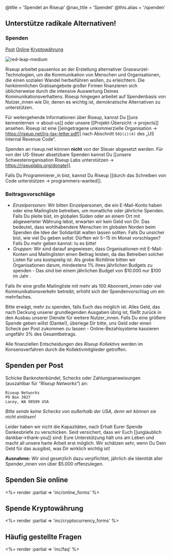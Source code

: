 @title = 'Spendet an Riseup'
@nav_title = 'Spendet'
@this.alias = '/spenden'

## Unterstütze radikale Alternativen!

### Spenden

<a class="btn btn-default" href="#spenden-per-post">Post</a> <a class="btn btn-default" href="#spenden-sie-online">Online</a> <a class="btn btn-default" href="#spende-kryptow%C3%A4hrung">Kryptowährung</a>

<p class="pull-right"><img class="image-right" src="img/red-leap-medium.jpg" alt="red-leap-medium"></p>

Riseup arbeitet pausenlos an der Erstellung alternativer Graswurzel-Technologien, um die Kommunikation von Menschen und Organisationen, die einen sozialen Wandel herbeiführen wollen, zu erleichtern. Die herkömmlichen Gratisangebote großer Firmen finanzieren sich üblicherweise durch die intensive Auswertung Deines Kommunikationsverhaltens. Riseup hingegen  arbeitet auf Spendenbasis von Nutzer_innen wie Dir, denen es wichtig ist, demokratische Alternativen zu unterstützen.

Für weitergehende Informationen über Riseup, kannst Du [[uns kennenlernen -> about-us]] oder unsere [[Projekt-Übersicht -> projects]] ansehen. Riseup ist eine [[eingetragene unkommerzielle Organisation -> https://riseup.net/irs-tax-letter.pdf]] nach Abschnitt `501(c)(4)` des „US Internal Revenue Code“.

Spenden an riseup.net können **nicht** von der Steuer abgesetzt werden. Für von der US-Steuer absetzbare Spenden kannst Du [[unsere Schwesterorganisation Riseup Labs unterstützen -> https://riseuplabs.org/donate]].

Falls Du Programmierer_in bist, kannst Du Riseup [[durch das Schreiben von Code unterstützen -> programmers-wanted]].

### Beitragsvorschläge

* *Einzelpersonen:* Wir bitten Einzelpersonen, die ein E-Mail-Konto haben oder eine Mailingliste betreiben, um monatliche oder jährliche Spenden. Falls Du pleite bist, im globalen Süden oder an einem Ort mit abgewerteter Währung lebst, erwarten wir kein Geld von Dir. Das bedeutet, dass wohlhabendere Menschen im globalen Norden beim Spenden die Idee der Solidarität walten lassen sollten. Falls Du unsicher bist, wie viel Du geben sollst: Dürften wir $5-$15 im Monat vorschlagen? Falls Du mehr geben kannst: tu es bitte!
* *Gruppen:* Wir sind darauf angewiesen, dass Organisationen mit E-Mail-Konten und Mailinglisten einen Beitrag leisten, da das Betreiben solcher Listen für uns kostspielig ist. Als grobe Richtlinie bitten wir Organisationen darum, mindestens 1% ihres jährlichen Budgets zu spenden - Das sind bei einem jährlichen Budget von $10.000 nur $100 im Jahr .

Falls Ihr eine große Mailingliste mit mehr als 100 Abonnent_innen oder viel Kommunikationsverkehr betreibt, erhöht sich der Spendenvorschlag um ein mehrfaches.

Bitte erwägt, mehr zu spenden, falls Euch das möglich ist. Alles Geld, das nach Deckung unserer grundlegenden Ausgaben übrig ist, fließt zurück in den Ausbau unserer Dienste für weitere Nutzer_innen. Falls Du eine größere Spende geben willst (Danke!), überlege Dir bitte, uns Geld oder einen Scheck per Post zukommen zu lassen - Online-Bezahlsysteme kassieren ungefähr 3% des Gesamtbetrags.

Alle finanziellen Entscheidungen des *Riseup Kollektivs* werden im Konsensverfahren durch die Kollektivmitglieder getroffen.

## Spenden per Post

Schicke Banknotenbündel, Schecks oder Zahlungsanweisungen (auszahlbar für *“Riseup Networks“*) an:

	Riseup Networks
	PO Box 3027
	Lacey, WA 98509 USA

*Bitte sende keine Schecks von außerhalb der USA, denn wir können sie nicht einlösen!*

Leider haben wir nicht die Kapazitäten, nach Erhalt Eurer Spende Dankesbriefe zu verschicken. Seid versichert, dass wir Euch [[unglaublich dankbar->thank-you]] sind: Eure Unterstützung hält uns am Leben und macht all unsere harte Arbeit erst möglich. Wir schätzen sehr, wenn Du Dein Geld für das ausgibst, was Dir wirklich wichtig ist!

**Ausnahme:** Wir sind gesetzlich dazu verpflichtet, jährlich die Identität aller Spender_innen von über $5.000 offenzulegen.

## Spenden Sie online

<%= render :partial => 'inc/online_forms' %>

## Spende Kryptowährung

<%= render :partial => 'inc/cryptocurrency_forms' %>

## Häufig gestellte Fragen

<%= render :partial => 'inc/faq' %>
